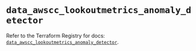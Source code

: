 # `data_awscc_lookoutmetrics_anomaly_detector`

Refer to the Terraform Registry for docs: [`data_awscc_lookoutmetrics_anomaly_detector`](https://registry.terraform.io/providers/hashicorp/awscc/0.70.0/docs/data-sources/lookoutmetrics_anomaly_detector).
